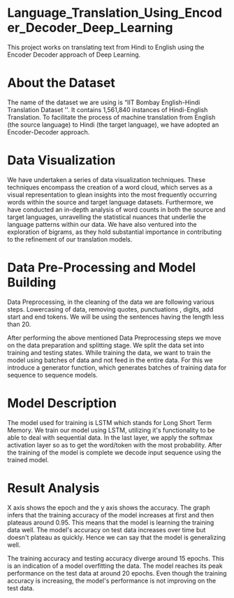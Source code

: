 # Language_Translation_Using_Encoder_Decoder_Deep_Learning
This project works on translating text from Hindi to English using the Encoder Decoder approach of Deep Learning.

# About the Dataset
The name of the dataset we are using is “IIT Bombay English-Hindi Translation Dataset ''. It contains 1,561,840 instances of Hindi-English Translation. 
To facilitate the process of machine translation from English (the source language) to Hindi (the target language), we have adopted an Encoder-Decoder approach. 

# Data Visualization
We have undertaken a series of data visualization techniques. These techniques encompass the creation of a word cloud, which serves as a visual representation to glean insights into the most frequently occurring words within the source and target language datasets. 
Furthermore, we have conducted an in-depth analysis of word counts in both the source and target languages, unravelling the statistical nuances that underlie the language patterns within our data. We have also ventured into the exploration of bigrams, as they hold substantial importance in contributing to the refinement of our translation models. 

# Data Pre-Processing and Model Building
Data Preprocessing, in the cleaning of the data we are following various steps. 
Lowercasing of data, removing quotes, punctuations , digits, add start and end tokens. We will be using the sentences having the length less than 20. 

After performing the above mentioned Data Preprocessing steps we move on the data preparation and splitting stage. We split the data set into training and testing states. 
While training the data, we want to train the model using batches of data and not feed in the entire data. 
For this we introduce a generator function, which generates batches of training data for sequence to sequence models. 

# Model Description
The model used for training is LSTM which stands for Long Short Term Memory. 
We train our model using LSTM, utilizing it's functionality to be able to deal with sequential data. In the last layer, we apply the softmax activation layer so as to get the word/token with the most probability. After the training of the model is complete we decode input sequence using the trained model.

# Result Analysis
X axis shows the epoch and the y axis shows the accuracy. The graph infers that the training accuracy of the model increases at first and then plateaus around 0.95. This means that the model is learning the training data well. The model's accuracy on test data increases over time but doesn't plateau as quickly. Hence we can say that the model is generalizing well.

The training accuracy and testing accuracy diverge around 15 epochs. This is an indication of a model overfitting the data. 
The model reaches its peak performance on the test data at around 20 epochs. Even though the training accuracy is increasing, the model's performance is not improving on the test data.
